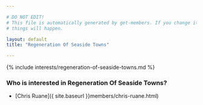 ```yaml
---

# DO NOT EDIT!
# This file is automatically generated by get-members. If you change it, bad
# things will happen.

layout: default
title: "Regeneration Of Seaside Towns"

---
```


{% include interests/regeneration-of-seaside-towns.md %}

### Who is interested in Regeneration Of Seaside Towns?


* [Chris Ruane]({ site.baseurl }}members/chris-ruane.html)
